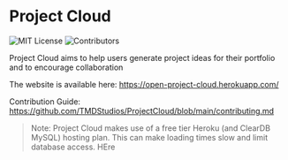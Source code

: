 # Project Cloud

![MIT License](https://img.shields.io/badge/license-MIT-brightgreen) ![Contributors](https://img.shields.io/github/contributors/TMDStudios/ProjectCloud)

Project Cloud aims to help users generate project ideas for their portfolio and to encourage collaboration

The website is available here: https://open-project-cloud.herokuapp.com/

Contribution Guide: https://github.com/TMDStudios/ProjectCloud/blob/main/contributing.md

> Note: Project Cloud makes use of a free tier Heroku (and ClearDB MySQL) hosting plan. This can make loading times slow and limit database access.
HEre
